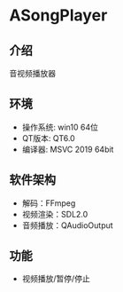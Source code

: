 # ASongPlayer

## 介绍
音视频播放器

## 环境
- 操作系统: win10 64位
- QT版本: QT6.0
- 编译器: MSVC 2019 64bit

## 软件架构
- 解码：FFmpeg
- 视频渲染：SDL2.0
- 音频播放：QAudioOutput

## 功能
- 视频播放/暂停/停止

